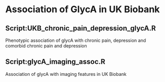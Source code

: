 # Association of GlycA in UK Biobank


## Script:UKB_chronic_pain_depression_glycA.R
Phenotypic association of glycA with chronic pain, depression and comorbid chronic pain and depression

## Script:glycA_imaging_assoc.R
Association of glycA with imaging features in UK Biobank
